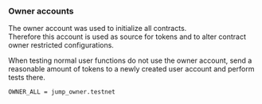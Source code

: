 ### Owner accounts
The owner account was used to initialize all contracts.  
Therefore this account is used as source for tokens and to alter
contract owner restricted configurations.

When testing normal user functions do not use the owner account, send
a reasonable amount of tokens to a newly created user account and
perform tests there.
```
OWNER_ALL = jump_owner.testnet
```